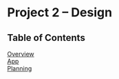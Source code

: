 # Project 2 &ndash; Design

## Table of Contents

[Overview](../README.md)  
[App](../app/README.md)  
[Planning](README.md)
